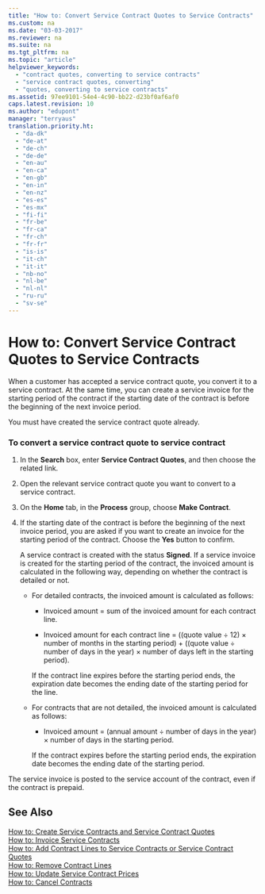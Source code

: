 ```yaml
---
title: "How to: Convert Service Contract Quotes to Service Contracts"
ms.custom: na
ms.date: "03-03-2017"
ms.reviewer: na
ms.suite: na
ms.tgt_pltfrm: na
ms.topic: "article"
helpviewer_keywords: 
  - "contract quotes, converting to service contracts"
  - "service contract quotes, converting"
  - "quotes, converting to service contracts"
ms.assetid: 97ee9101-54e4-4c90-bb22-d23bf0af6af0
caps.latest.revision: 10
ms.author: "edupont"
manager: "terryaus"
translation.priority.ht: 
  - "da-dk"
  - "de-at"
  - "de-ch"
  - "de-de"
  - "en-au"
  - "en-ca"
  - "en-gb"
  - "en-in"
  - "en-nz"
  - "es-es"
  - "es-mx"
  - "fi-fi"
  - "fr-be"
  - "fr-ca"
  - "fr-ch"
  - "fr-fr"
  - "is-is"
  - "it-ch"
  - "it-it"
  - "nb-no"
  - "nl-be"
  - "nl-nl"
  - "ru-ru"
  - "sv-se"
---
```

# How to: Convert Service Contract Quotes to Service Contracts
When a customer has accepted a service contract quote, you convert it to a service contract. At the same time, you can create a service invoice for the starting period of the contract if the starting date of the contract is before the beginning of the next invoice period.  
  
 You must have created the service contract quote already.  
  
### To convert a service contract quote to service contract  
  
1.  In the **Search** box, enter **Service Contract Quotes**, and then choose the related link.  
  
2.  Open the relevant service contract quote you want to convert to a service contract.  
  
3.  On the **Home** tab, in the **Process** group, choose **Make Contract**.  
  
4.  If the starting date of the contract is before the beginning of the next invoice period, you are asked if you want to create an invoice for the starting period of the contract. Choose the **Yes** button to confirm.  
  
     A service contract is created with the status **Signed**. If a service invoice is created for the starting period of the contract, the invoiced amount is calculated in the following way, depending on whether the contract is detailed or not.  
  
    -   For detailed contracts, the invoiced amount is calculated as follows:  
  
        -   Invoiced amount \= sum of the invoiced amount for each contract line.  
  
        -   Invoiced amount for each contract line \= \(\(quote value ÷ 12\) × number of months in the starting period\) \+ \(\(quote value ÷ number of days in the year\) × number of days left in the starting period\).  
  
         If the contract line expires before the starting period ends, the expiration date becomes the ending date of the starting period for the line.  
  
    -   For contracts that are not detailed, the invoiced amount is calculated as follows:  
  
        -   Invoiced amount \= \(annual amount ÷ number of days in the year\) × number of days in the starting period.  
  
         If the contract expires before the starting period ends, the expiration date becomes the ending date of the starting period.  
  
 The service invoice is posted to the service account of the contract, even if the contract is prepaid.  
  
## See Also  
 [How to: Create Service Contracts and Service Contract Quotes](../Service/how-to-create-service-contracts-and-service-contract-quotes.md)   
 [How to: Invoice Service Contracts](../Finance/how-to-invoice-service-contracts.md)   
 [How to: Add Contract Lines to Service Contracts or Service Contract Quotes](../Service/how-to-add-contract-lines-to-service-contracts-or-service-contract-quotes.md)   
 [How to: Remove Contract Lines](../Service/how-to-remove-contract-lines.md)   
 [How to: Update Service Contract Prices](../Service/how-to-update-service-contract-prices.md)   
 [How to: Cancel Contracts](../Service/how-to-cancel-contracts.md)